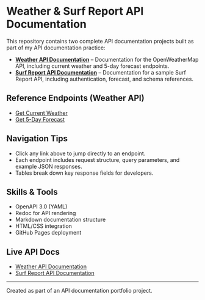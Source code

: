 # Weather & Surf Report API Documentation

This repository contains two complete API documentation projects built as part of my API documentation practice:

- **[Weather API Documentation](./index.html)** – Documentation for the OpenWeatherMap API, including current weather and 5-day forecast endpoints.
- **[Surf Report API Documentation](./surf.html)** – Documentation for a sample Surf Report API, including authentication, forecast, and schema references.

## Reference Endpoints (Weather API)

- [Get Current Weather](reference/endpoints.md#get-current-weather-by-zip-code)  
- [Get 5-Day Forecast](reference/forecast.md#get-5-day-forecast-by-zip-code)

## Navigation Tips

- Click any link above to jump directly to an endpoint.  
- Each endpoint includes request structure, query parameters, and example JSON responses.  
- Tables break down key response fields for developers.

## Skills & Tools

- OpenAPI 3.0 (YAML)
- Redoc for API rendering
- Markdown documentation structure
- HTML/CSS integration
- GitHub Pages deployment

## Live API Docs

- [Weather API Documentation](https://bunchhaus.github.io/weather-api-docs/index.html)
- [Surf Report API Documentation](https://bunchhaus.github.io/weather-api-docs/surf.html)

---
Created as part of an API documentation portfolio project.

